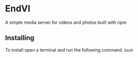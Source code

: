 # EndVI
A simple media server for videos and photos built with npm 

## Installing
To install open a terminal and run the following command.
    ```bash
    ```
